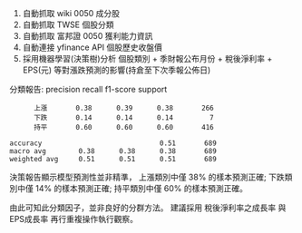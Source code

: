 1. 自動抓取 wiki 0050 成分股
2. 自動抓取 TWSE 個股分類
3. 自動抓取 富邦證 0050 獲利能力資訊
4. 自動連接 yfinance API 個股歷史收盤價
5. 採用機器學習(決策樹)分析 個股類別 + 季財報公布月份 + 稅後淨利率 + EPS(元) 等對漲跌預測的影響(持倉至下次季報公佈日)


分類報告:
              precision    recall  f1-score   support
              
          上漲       0.38      0.39      0.38       266
          下跌       0.14      0.14      0.14         7
          持平       0.60      0.60      0.60       416

    accuracy                             0.51       689
    macro avg        0.38      0.38      0.38       689
    weighted avg     0.51      0.51      0.51       689


決策報告顯示模型預測性並非精準，
上漲類別中僅 38% 的樣本預測正確;
下跌類別中僅 14% 的樣本預測正確;
持平類別中僅 60% 的樣本預測正確。

由此可知此分類因子，並非良好的分群方法。
建議採用 稅後淨利率之成長率 與 EPS成長率 再行重複操作執行觀察。


